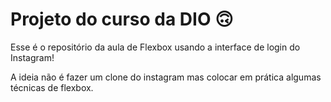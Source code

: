 # Projeto do curso da DIO 🙃

Esse é o repositório da aula de Flexbox usando a interface de login do Instagram!

A ideia não é fazer um clone do instagram mas colocar em prática algumas técnicas de flexbox.
